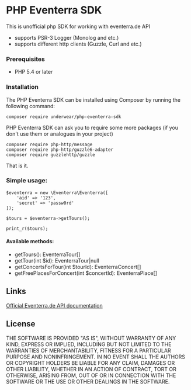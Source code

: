 PHP Eventerra SDK
=======================

This is unofficial php SDK for working with eventerra.de API

- supports PSR-3 Logger (Monolog and etc.)
- supports different http clients (Guzzle, Curl and etc.)

### Prerequisites
- PHP 5.4 or later

### Installation
The PHP Eventerra SDK can be installed using Composer by running the following command:
  

    composer require underwear/php-eventerra-sdk
    
PHP Eventerra SDK can ask you to require some more packages (if you don't use them or analogues in your project)
    
    composer require php-http/message
    composer require php-http/guzzle6-adapter
    composer require guzzlehttp/guzzle
    
That is it.

### Simple usage:
  

    $eventerra = new \Eventerra\Eventerra([  
	    'aid' => '123',
	    'secret' => 'passw0rd'
    ]);  
    
    $tours = $eventerra->getTours();  
    
    print_r($tours);

#### Available methods:
- getTours(): EventerraTour[] 
- getTour(int $id): EventerraTour|null
- getConcertsForTour(int $tourId): EventerraConcert[] 
- getFreePlacesForConcert(int $concertId): EventerraPlace[]

## Links
[Official Eventerra.de API documentation](https://eventerra.de/api/help.php)

## License
THE SOFTWARE IS PROVIDED "AS IS", WITHOUT WARRANTY OF ANY KIND, EXPRESS OR IMPLIED, INCLUDING BUT NOT LIMITED TO THE WARRANTIES OF MERCHANTABILITY, FITNESS FOR A PARTICULAR PURPOSE AND NONINFRINGEMENT. IN NO EVENT SHALL THE AUTHORS OR COPYRIGHT HOLDERS BE LIABLE FOR ANY CLAIM, DAMAGES OR OTHER LIABILITY, WHETHER IN AN ACTION OF CONTRACT, TORT OR OTHERWISE, ARISING FROM, OUT OF OR IN CONNECTION WITH THE SOFTWARE OR THE USE OR OTHER  DEALINGS IN THE SOFTWARE.
